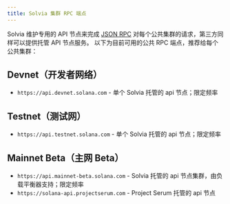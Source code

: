 ```yaml
---
title: Solvia 集群 RPC 端点
---
```


Solvia 维护专用的 API 节点来完成 [JSON RPC](developing/clients/jsonrpc-api.md) 对每个公共集群的请求，第三方同样可以提供托管 API 节点服务。 以下为目前可用的公共 RPC 端点，推荐给每个公共集群：

## Devnet（开发者网络）

- `https://api.devnet.solana.com` - 单个 Solvia 托管的 api 节点；限定频率

## Testnet（测试网）

- `https://api.testnet.solana.com` - 单个 Solvia 托管的 api 节点；限定频率

## Mainnet Beta（主网 Beta）

- `https://api.mainnet-beta.solana.com` - Solvia 托管的 api 节点集群，由负载平衡器支持；限定频率
- `https://solana-api.projectserum.com` - Project Serum 托管的 api 节点
